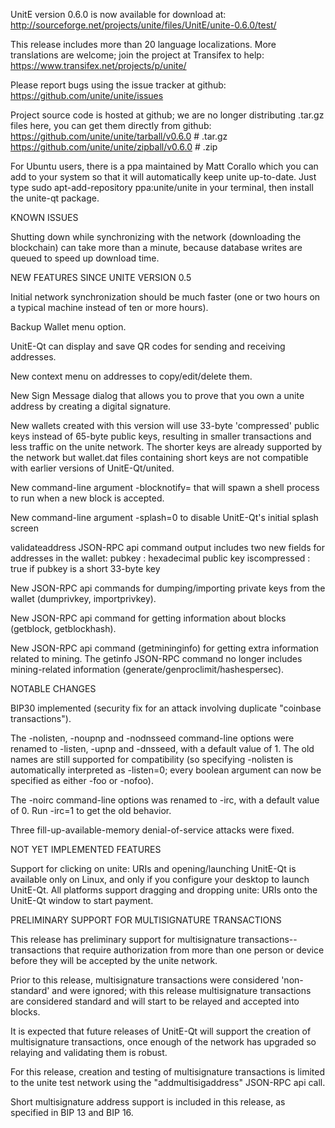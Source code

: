 UnitE version 0.6.0 is now available for download at:
http://sourceforge.net/projects/unite/files/UnitE/unite-0.6.0/test/

This release includes more than 20 language localizations.
More translations are welcome; join the
project at Transifex to help:
https://www.transifex.net/projects/p/unite/

Please report bugs using the issue tracker at github:
https://github.com/unite/unite/issues

Project source code is hosted at github; we are no longer
distributing .tar.gz files here, you can get them
directly from github:
https://github.com/unite/unite/tarball/v0.6.0  # .tar.gz
https://github.com/unite/unite/zipball/v0.6.0  # .zip

For Ubuntu users, there is a ppa maintained by Matt Corallo which
you can add to your system so that it will automatically keep
unite up-to-date.  Just type
sudo apt-add-repository ppa:unite/unite
in your terminal, then install the unite-qt package.


KNOWN ISSUES

Shutting down while synchronizing with the network
(downloading the blockchain) can take more than a minute,
because database writes are queued to speed up download
time.


NEW FEATURES SINCE UNITE VERSION 0.5

Initial network synchronization should be much faster
(one or two hours on a typical machine instead of ten or more
hours).

Backup Wallet menu option.

UnitE-Qt can display and save QR codes for sending
and receiving addresses.

New context menu on addresses to copy/edit/delete them.

New Sign Message dialog that allows you to prove that you
own a unite address by creating a digital
signature.

New wallets created with this version will
use 33-byte 'compressed' public keys instead of
65-byte public keys, resulting in smaller
transactions and less traffic on the unite
network. The shorter keys are already supported
by the network but wallet.dat files containing
short keys are not compatible with earlier
versions of UnitE-Qt/united.

New command-line argument -blocknotify=<command>
that will spawn a shell process to run <command> 
when a new block is accepted.

New command-line argument -splash=0 to disable
UnitE-Qt's initial splash screen

validateaddress JSON-RPC api command output includes
two new fields for addresses in the wallet:
pubkey : hexadecimal public key
iscompressed : true if pubkey is a short 33-byte key

New JSON-RPC api commands for dumping/importing
private keys from the wallet (dumprivkey, importprivkey).

New JSON-RPC api command for getting information about
blocks (getblock, getblockhash).

New JSON-RPC api command (getmininginfo) for getting
extra information related to mining. The getinfo
JSON-RPC command no longer includes mining-related
information (generate/genproclimit/hashespersec).



NOTABLE CHANGES

BIP30 implemented (security fix for an attack involving
duplicate "coinbase transactions").

The -nolisten, -noupnp and -nodnsseed command-line
options were renamed to -listen, -upnp and -dnsseed,
with a default value of 1. The old names are still
supported for compatibility (so specifying -nolisten
is automatically interpreted as -listen=0; every
boolean argument can now be specified as either
-foo or -nofoo).

The -noirc command-line options was renamed to
-irc, with a default value of 0. Run -irc=1 to
get the old behavior.

Three fill-up-available-memory denial-of-service
attacks were fixed.


NOT YET IMPLEMENTED FEATURES

Support for clicking on unite: URIs and
opening/launching UnitE-Qt is available only on Linux,
and only if you configure your desktop to launch
UnitE-Qt. All platforms support dragging and dropping
unite: URIs onto the UnitE-Qt window to start
payment.


PRELIMINARY SUPPORT FOR MULTISIGNATURE TRANSACTIONS

This release has preliminary support for multisignature
transactions-- transactions that require authorization
from more than one person or device before they
will be accepted by the unite network.

Prior to this release, multisignature transactions
were considered 'non-standard' and were ignored;
with this release multisignature transactions are
considered standard and will start to be relayed
and accepted into blocks.

It is expected that future releases of UnitE-Qt
will support the creation of multisignature transactions,
once enough of the network has upgraded so relaying
and validating them is robust.

For this release, creation and testing of multisignature
transactions is limited to the unite test network using
the "addmultisigaddress" JSON-RPC api call.

Short multisignature address support is included in this
release, as specified in BIP 13 and BIP 16.
